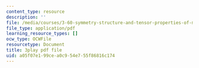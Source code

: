 ```yaml
---
content_type: resource
description: ''
file: /media/courses/3-60-symmetry-structure-and-tensor-properties-of-materials-fall-2005/a05f07e199cea0c954e755f86816c174_JKUrC05a-4k.pdf
file_type: application/pdf
learning_resource_types: []
ocw_type: OCWFile
resourcetype: Document
title: 3play pdf file
uid: a05f07e1-99ce-a0c9-54e7-55f86816c174
---
```

